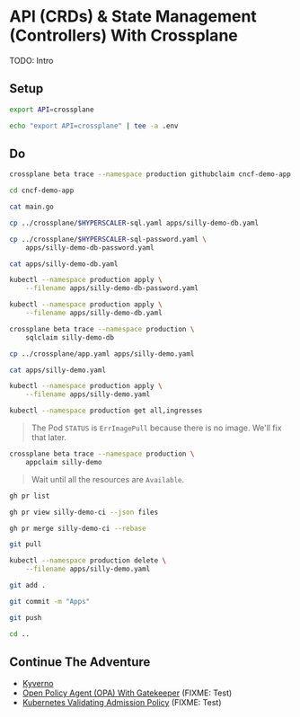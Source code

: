 # API (CRDs) & State Management (Controllers) With Crossplane

TODO: Intro

## Setup

```sh
export API=crossplane

echo "export API=crossplane" | tee -a .env
```

## Do

```sh
crossplane beta trace --namespace production githubclaim cncf-demo-app

cd cncf-demo-app

cat main.go

cp ../crossplane/$HYPERSCALER-sql.yaml apps/silly-demo-db.yaml

cp ../crossplane/$HYPERSCALER-sql-password.yaml \
    apps/silly-demo-db-password.yaml

cat apps/silly-demo-db.yaml

kubectl --namespace production apply \
    --filename apps/silly-demo-db-password.yaml

kubectl --namespace production apply \
    --filename apps/silly-demo-db.yaml

crossplane beta trace --namespace production \
    sqlclaim silly-demo-db

cp ../crossplane/app.yaml apps/silly-demo.yaml

cat apps/silly-demo.yaml

kubectl --namespace production apply \
    --filename apps/silly-demo.yaml

kubectl --namespace production get all,ingresses
```

> The Pod `STATUS` is `ErrImagePull` because there is no image. We'll fix that later.

```sh
crossplane beta trace --namespace production \
    appclaim silly-demo
```

> Wait until all the resources are `Available`.

```sh
gh pr list

gh pr view silly-demo-ci --json files

gh pr merge silly-demo-ci --rebase

git pull

kubectl --namespace production delete \
    --filename apps/silly-demo.yaml

git add .

git commit -m "Apps"

git push

cd ..
```

## Continue The Adventure

* [Kyverno](../policies-idp/kubecon-london-kyverno.md)
* [Open Policy Agent (OPA) With Gatekeeper](../policies-idp/kubecon-london-gatekeeper.md) (FIXME: Test)
* [Kubernetes Validating Admission Policy](../policies-idp/kubecon-london-vap.md) (FIXME: Test)
